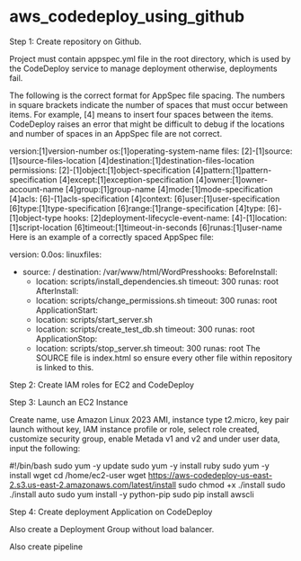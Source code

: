 # aws_codedeploy_using_github
Step 1: 
Create repository on Github.

Project must contain appspec.yml file in the root directory, which is used by the CodeDeploy service to manage deployment otherwise, deployments fail.

The following is the correct format for AppSpec file spacing. The numbers in square brackets indicate the number of spaces that must occur between items. For example, [4] means to insert four spaces between the items. CodeDeploy raises an error that might be difficult to debug if the locations and number of spaces in an AppSpec file are not correct.

version:[1]version-number
os:[1]operating-system-name
files:
[2]-[1]source:[1]source-files-location
[4]destination:[1]destination-files-location
permissions:
[2]-[1]object:[1]object-specification
[4]pattern:[1]pattern-specification
[4]except:[1]exception-specification
[4]owner:[1]owner-account-name
[4]group:[1]group-name
[4]mode:[1]mode-specification
[4]acls: 
[6]-[1]acls-specification 
[4]context:
[6]user:[1]user-specification
[6]type:[1]type-specification
[6]range:[1]range-specification
[4]type:
[6]-[1]object-type
hooks:
[2]deployment-lifecycle-event-name:
[4]-[1]location:[1]script-location
[6]timeout:[1]timeout-in-seconds
[6]runas:[1]user-name
Here is an example of a correctly spaced AppSpec file:


version: 0.0os: linuxfiles:
  - source: /
    destination: /var/www/html/WordPresshooks:
  BeforeInstall:
    - location: scripts/install_dependencies.sh
      timeout: 300
      runas: root
  AfterInstall:
    - location: scripts/change_permissions.sh
      timeout: 300
      runas: root
  ApplicationStart:
    - location: scripts/start_server.sh
    - location: scripts/create_test_db.sh
      timeout: 300
      runas: root
  ApplicationStop:
    - location: scripts/stop_server.sh
      timeout: 300
      runas: root
The SOURCE file is index.html so ensure every other file within repository is linked to this.


Step 2:
Create IAM roles for EC2 and CodeDeploy  

Step 3:
Launch an EC2 Instance

Create name, use Amazon Linux 2023 AMI, instance type t2.micro, key pair launch without key, IAM instance profile or role, select role created, customize security group, enable Metada v1 and v2 and under user data, input the following:

#!/bin/bash
sudo yum -y update
sudo yum -y install ruby
sudo yum -y install wget
cd /home/ec2-user
wget https://aws-codedeploy-us-east-2.s3.us-east-2.amazonaws.com/latest/install
sudo chmod +x ./install
sudo ./install auto
sudo yum install -y python-pip
sudo pip install awscli


Step 4:
Create deployment Application on CodeDeploy

Also create a Deployment Group without load balancer.

Also create pipeline
